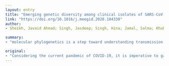 ```yaml
---
layout: entry
title: "Emerging genetic diversity among clinical isolates of SARS-CoV-2: Lessons for today"
link: "https://doi.org/10.1016/j.meegid.2020.104330"
author:
- Sheikh, Javaid Ahmad; Singh, Jasdeep; Singh, Hina; Jamal, Salma; Khubaib, Mohd; Kohli, Sunil; Dobrindt, Ulrich; Rahman, Syed Asad; Ehtesham, Nasreen Zafar; Hasnain, Seyed Ehtesham

summary:
- "molecular phylogenetics is a step toward understanding transmission clusters that can be correlated to pathophysiology of the disease to gain insight into virulence mechanism. As the infections are increasing rapidly, more divergence is expected followed possibly by viral adaptation. We could identify mutational hotspots which appear to be major drivers of diversity among strains."

original:
- "Considering the current pandemic of COVID-19, it is imperative to gauge the role of molecular divergence in SARS-CoV-2 with time, due to clinical and epidemiological concerns. Our analyses involving molecular phylogenetics is a step toward understanding the transmission clusters that can be correlated to pathophysiology of the disease to gain insight into virulence mechanism. As the infections are increasing rapidly, more divergence is expected followed possibly by viral adaptation. We could identify mutational hotspots which appear to be major drivers of diversity among strains, with RBD of spike protein emerging as the key region involved in interaction with ACE2 and consequently a major determinant of infection outcome. We believe that such molecular analyses correlated with clinical characteristics and host predisposition need to be evaluated at the earliest to understand viral adaptability, disease prognosis, and transmission dynamics."
---
```


